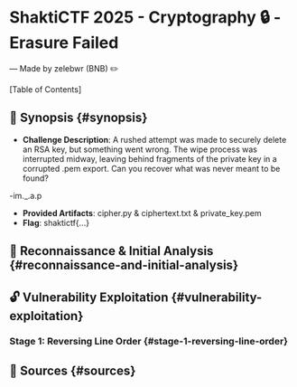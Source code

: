 # ShaktiCTF 2025 - Cryptography 🔒 - Erasure Failed

— Made by zelebwr (BNB) ✏️

[Table of Contents]

## 🎯 Synopsis {#synopsis}

-   **Challenge Description**: A rushed attempt was made to securely delete an RSA key, but something went wrong. The wipe process was interrupted midway, leaving behind fragments of the private key in a corrupted .pem export. Can you recover what was never meant to be found?

-im.\_.a.p

-   **Provided Artifacts**: cipher.py & ciphertext.txt & private_key.pem
-   **Flag**: shaktictf{...}

## 🔎 Reconnaissance & Initial Analysis {#reconnaissance-and-initial-analysis}

## 🔓 Vulnerability Exploitation {#vulnerability-exploitation}

### Stage 1: Reversing Line Order {#stage-1-reversing-line-order}

## 📖 Sources {#sources}
